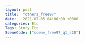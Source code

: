 ```yaml
---
layout: post
title:  "others_free97"
date:   2021-07-05 04:00:00 +0000
categories: Etc
Tags: Story Etc
SceneCode: ["scene_free97_q1_s20"]
---
```

